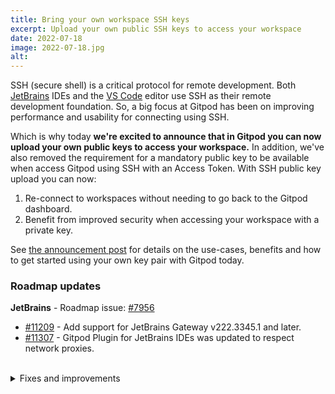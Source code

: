 ```yaml
---
title: Bring your own workspace SSH keys
excerpt: Upload your own public SSH keys to access your workspace
date: 2022-07-18
image: 2022-07-18.jpg
alt:
---
```


<script>
  import Contributors from "$lib/components/changelog/contributors.svelte";
  import Badge from "$lib/components/changelog/badge.svelte"
</script>

SSH (secure shell) is a critical protocol for remote development.
Both [JetBrains](https://www.jetbrains.com/help/idea/remote-development-a.html) IDEs and the [VS Code](https://code.visualstudio.com/docs/remote/remote-overview) editor use SSH as their remote development foundation. So, a big focus at Gitpod has been on improving performance and usability for connecting using SSH.

Which is why today **we're excited to announce that in Gitpod you can now upload your own public keys to access your workspace.** In addition, we've also removed the requirement for a mandatory public key to be available when access Gitpod using SSH with an Access Token.
With SSH public key upload you can now:

1. Re-connect to workspaces without needing to go back to the Gitpod dashboard.
2. Benefit from improved security when accessing your workspace with a private key.

See [the announcement post](https://www.gitpod.io/blog/ssh-key-upload) for details on the use-cases, benefits and how to get started using your own key pair with Gitpod today.

<p><Contributors usernames="iqqbot,mustard-mh" /></p>

### Roadmap updates

<div class="mt-medium">

**JetBrains** - Roadmap issue: [#7956](https://github.com/gitpod-io/gitpod/issues/7956) <Badge text="beta" variant="orange" class="ml-1.5" />

-   [#11209](https://github.com/gitpod-io/gitpod/pull/11209) - Add support for JetBrains Gateway v222.3345.1 and later. <Contributors usernames="akosyakov,felladrin,loujaybee" />
-   [#11307](https://github.com/gitpod-io/gitpod/pull/11307) - Gitpod Plugin for JetBrains IDEs was updated to respect network proxies. <Contributors usernames="akosyakov,felladrin" />

</div>

<br>
<details>
<summary class="text-2xl text-important">Fixes and improvements</summary>

#### Gitpod Core

-   [#11409](https://github.com/gitpod-io/gitpod/pull/11409) - Improve Git Integration validation by testing if host is reachable. <Contributors usernames="AlexTugarev,MrSimonEmms,geropl,jldec" />
-   [#11400](https://github.com/gitpod-io/gitpod/pull/11400) - Switch to http/1.1 for gitlab.com repositories <Contributors usernames="aledbf,jenting,kylos101" />
-   [#11341](https://github.com/gitpod-io/gitpod/pull/11341) - [local-preview] show `DOMAIN` in the output <Contributors usernames="Pothulapati,adrienthebo" />
-   [#11237](https://github.com/gitpod-io/gitpod/pull/11237) - [kots]: add node CPU/memory check tests to workspace node only <Contributors usernames="MrSimonEmms,lucasvaltl,nandajavarma" />
-   [#11253](https://github.com/gitpod-io/gitpod/pull/11253) - Requests on ws-proxy won't contain the port anymore on the "X-Forwarded-Host" header. It will contain only the host. If you need the port, you can get it from the "X-Forwarded-Port" header. <Contributors usernames="aledbf,felladrin" />
-   [#11208](https://github.com/gitpod-io/gitpod/pull/11208) - Users can see their billable sessions. <Contributors usernames="andrew-farries,laushinka" />
-   [#11205](https://github.com/gitpod-io/gitpod/pull/11205) - Minor fixes to the old Team Subscription UI <Contributors usernames="andrew-farries,geropl" />
-   [#11192](https://github.com/gitpod-io/gitpod/pull/11192) - Make prebuild logs responsive for small viewports <Contributors usernames="andrew-farries,geropl,gtsiolis,laushinka" />
-   [#11232](https://github.com/gitpod-io/gitpod/pull/11232) - Fix an issue that was causing the workspace to frequently timeout when using a JetBrains IDE. <Contributors usernames="akosyakov,felladrin,mustard-mh" />
-   [#11268](https://github.com/gitpod-io/gitpod/pull/11268) - [installer]: add test for customization of proxy service <Contributors usernames="MrSimonEmms,nandajavarma" />

#### Gitpod VS Code Browser

-   [#379](https://github.com/gitpod-io/openvscode-server/pull/379) - Fix `.gitpod.yml` `ports.onOpen` not working on workspace startup <Contributors usernames="jeanp413,mustard-mh" />
-   [#378](https://github.com/gitpod-io/openvscode-server/pull/378) - Remove heartbeat in gitpod-remote VS Code plugin <Contributors usernames="jeanp413" />

#### Gitpod VS Code Desktop

-   [#6](https://github.com/gitpod-io/gitpod-vscode-desktop/pull/6) - Fix auth validation <Contributors usernames="jeanp413" />
-   [#5](https://github.com/gitpod-io/gitpod-vscode-desktop/pull/5) - Use new getSSHPublicKeys api method <Contributors usernames="jeanp413" />

</details>
